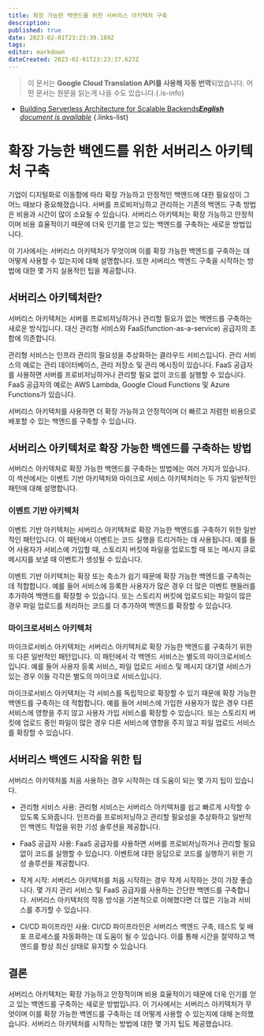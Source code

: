 ```yaml
---
title: 확장 가능한 백엔드를 위한 서버리스 아키텍처 구축
description: 
published: true
date: 2023-02-01T23:23:39.189Z
tags: 
editor: markdown
dateCreated: 2023-02-01T23:23:37.627Z
---
```


> 이 문서는 **Google Cloud Translation API를 사용해 자동 번역**되었습니다.
어떤 문서는 원문을 읽는게 나을 수도 있습니다.{.is-info}



- [Building Serverless Architecture for Scalable Backends***English** document is available*](/en/Knowledge-base/Backend/building-serverless-architecture-for-scalable-backends)
{.links-list}


# 확장 가능한 백엔드를 위한 서버리스 아키텍처 구축

기업이 디지털화로 이동함에 따라 확장 가능하고 안정적인 백엔드에 대한 필요성이 그 어느 때보다 중요해졌습니다. 서버를 프로비저닝하고 관리하는 기존의 백엔드 구축 방법은 비용과 시간이 많이 소요될 수 있습니다. 서버리스 아키텍처는 확장 가능하고 안정적이며 비용 효율적이기 때문에 더욱 인기를 얻고 있는 백엔드를 구축하는 새로운 방법입니다.

이 기사에서는 서버리스 아키텍처가 무엇이며 이를 확장 가능한 백엔드를 구축하는 데 어떻게 사용할 수 있는지에 대해 설명합니다. 또한 서버리스 백엔드 구축을 시작하는 방법에 대한 몇 가지 실용적인 팁을 제공합니다.

## 서버리스 아키텍처란?

서버리스 아키텍처는 서버를 프로비저닝하거나 관리할 필요가 없는 백엔드를 구축하는 새로운 방식입니다. 대신 관리형 서비스와 FaaS(function-as-a-service) 공급자의 조합에 의존합니다.

관리형 서비스는 인프라 관리의 필요성을 추상화하는 클라우드 서비스입니다. 관리 서비스의 예로는 관리 데이터베이스, 관리 저장소 및 관리 메시징이 있습니다. FaaS 공급자를 사용하면 서버를 프로비저닝하거나 관리할 필요 없이 코드를 실행할 수 있습니다. FaaS 공급자의 예로는 AWS Lambda, Google Cloud Functions 및 Azure Functions가 있습니다.

서버리스 아키텍처를 사용하면 더 확장 가능하고 안정적이며 더 빠르고 저렴한 비용으로 배포할 수 있는 백엔드를 구축할 수 있습니다.

## 서버리스 아키텍처로 확장 가능한 백엔드를 구축하는 방법

서버리스 아키텍처로 확장 가능한 백엔드를 구축하는 방법에는 여러 가지가 있습니다. 이 섹션에서는 이벤트 기반 아키텍처와 마이크로 서비스 아키텍처라는 두 가지 일반적인 패턴에 대해 설명합니다.

### 이벤트 기반 아키텍처

이벤트 기반 아키텍처는 서버리스 아키텍처로 확장 가능한 백엔드를 구축하기 위한 일반적인 패턴입니다. 이 패턴에서 이벤트는 코드 실행을 트리거하는 데 사용됩니다. 예를 들어 사용자가 서비스에 가입할 때, 스토리지 버킷에 파일을 업로드할 때 또는 메시지 큐로 메시지를 보낼 때 이벤트가 생성될 수 있습니다.

이벤트 기반 아키텍처는 확장 또는 축소가 쉽기 때문에 확장 가능한 백엔드를 구축하는 데 적합합니다. 예를 들어 서비스에 등록한 사용자가 많은 경우 더 많은 이벤트 핸들러를 추가하여 백엔드를 확장할 수 있습니다. 또는 스토리지 버킷에 업로드되는 파일이 많은 경우 파일 업로드를 처리하는 코드를 더 추가하여 백엔드를 확장할 수 있습니다.

### 마이크로서비스 아키텍처

마이크로서비스 아키텍처는 서버리스 아키텍처로 확장 가능한 백엔드를 구축하기 위한 또 다른 일반적인 패턴입니다. 이 패턴에서 각 백엔드 서비스는 별도의 마이크로서비스입니다. 예를 들어 사용자 등록 서비스, 파일 업로드 서비스 및 메시지 대기열 서비스가 있는 경우 이들 각각은 별도의 마이크로 서비스입니다.

마이크로서비스 아키텍처는 각 서비스를 독립적으로 확장할 수 있기 때문에 확장 가능한 백엔드를 구축하는 데 적합합니다. 예를 들어 서비스에 가입한 사용자가 많은 경우 다른 서비스에 영향을 주지 않고 사용자 가입 서비스를 확장할 수 있습니다. 또는 스토리지 버킷에 업로드 중인 파일이 많은 경우 다른 서비스에 영향을 주지 않고 파일 업로드 서비스를 확장할 수 있습니다.

## 서버리스 백엔드 시작을 위한 팁

서버리스 아키텍처를 처음 사용하는 경우 시작하는 데 도움이 되는 몇 가지 팁이 있습니다.

- 관리형 서비스 사용: 관리형 서비스는 서버리스 아키텍처를 쉽고 빠르게 시작할 수 있도록 도와줍니다. 인프라를 프로비저닝하고 관리할 필요성을 추상화하고 일반적인 백엔드 작업을 위한 기성 솔루션을 제공합니다.

- FaaS 공급자 사용: FaaS 공급자를 사용하면 서버를 프로비저닝하거나 관리할 필요 없이 코드를 실행할 수 있습니다. 이벤트에 대한 응답으로 코드를 실행하기 위한 기성 솔루션을 제공합니다.

- 작게 시작: 서버리스 아키텍처를 처음 시작하는 경우 작게 시작하는 것이 가장 좋습니다. 몇 가지 관리 서비스 및 FaaS 공급자를 사용하는 간단한 백엔드를 구축합니다. 서버리스 아키텍처의 작동 방식을 기본적으로 이해했다면 더 많은 기능과 서비스를 추가할 수 있습니다.

- CI/CD 파이프라인 사용: CI/CD 파이프라인은 서버리스 백엔드 구축, 테스트 및 배포 프로세스를 자동화하는 데 도움이 될 수 있습니다. 이를 통해 시간을 절약하고 백엔드를 항상 최신 상태로 유지할 수 있습니다.

## 결론

서버리스 아키텍처는 확장 가능하고 안정적이며 비용 효율적이기 때문에 더욱 인기를 얻고 있는 백엔드를 구축하는 새로운 방법입니다. 이 기사에서는 서버리스 아키텍처가 무엇이며 이를 확장 가능한 백엔드를 구축하는 데 어떻게 사용할 수 있는지에 대해 논의했습니다. 서버리스 아키텍처를 시작하는 방법에 대한 몇 가지 팁도 제공했습니다.